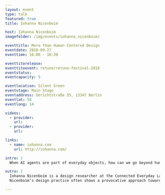 ```yaml
---
layout: event
type: talk
featured: true
title: Iohanna Nicenboim

host: Iohanna Nicenboim
imagefolder: /img/events/iohanna_nicenboim/

eventtitle: More than Human Centered Design
eventdate: 2018-09-27
eventtime: 16:00 - 16:30

eventtitorelease:
eventtitoevent: retune/retune-festival-2018
eventstatus:
eventcapacity: 5

eventlocation: Silent Green
eventstage: Main Stage
eventaddress: Gerichtstraße 35, 13347 Berlin
eventlat: 54
eventlong: 14

videos:
  - provider:
    url:
  - provider:
    url:

links:
  - name: iohanna.com
    url: http://iohanna.com/

intro: |
  When AI agents are part of everyday objects, how can we go beyond human-centered-design? Drawing from Design Anthropology and a new discipline called Machine Behaviour, the talk »More than Human Centered Design« will examine how algorithms are enacted by everyday objects in the Internet of Things, and propose new design methods to practice a more-than-human-centered-design. 

outro: |
  Iohanna Nicenboim is a design researcher at the Connected Everyday Lab (TU Delft). She focuses on connected objects as part of complex socio-technical systems in everyday futures. Following a Research through Design process, and using unconventional methods, she investigates interactions in the area of IoT, AI, Machine Learning, Social Sciences.
  Nicenboim’s design practice often shows a provocative approach towards the Internet of Things, using techniques from Speculative Design and Design Fiction. She received the Internet of Things Award for the Best Design Fiction project in 2015-16, and the Thingscon IoT fellowship in 2017. She participated in residency programs, gave talks and exhibited her work in different international exhibitions and conferences, like CHI, DIS, FutureEverything, Transmediale, Milan Design Week and Dutch Design Week.

---
```

